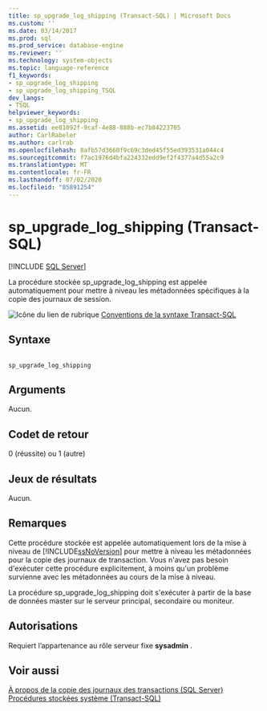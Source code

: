 ```yaml
---
title: sp_upgrade_log_shipping (Transact-SQL) | Microsoft Docs
ms.custom: ''
ms.date: 03/14/2017
ms.prod: sql
ms.prod_service: database-engine
ms.reviewer: ''
ms.technology: system-objects
ms.topic: language-reference
f1_keywords:
- sp_upgrade_log_shipping
- sp_upgrade_log_shipping_TSQL
dev_langs:
- TSQL
helpviewer_keywords:
- sp_upgrade_log_shipping
ms.assetid: ee01092f-9caf-4e88-888b-ec7b84223705
author: CarlRabeler
ms.author: carlrab
ms.openlocfilehash: 8afb57d3660f9c69c3ded45f55ed393531a044c4
ms.sourcegitcommit: f7ac1976d4bfa224332edd9ef2f4377a4d55a2c9
ms.translationtype: MT
ms.contentlocale: fr-FR
ms.lasthandoff: 07/02/2020
ms.locfileid: "85891254"
---
```

# <a name="sp_upgrade_log_shipping-transact-sql"></a>sp_upgrade_log_shipping (Transact-SQL)
[!INCLUDE [SQL Server](../../includes/applies-to-version/sqlserver.md)]

  La procédure stockée sp_upgrade_log_shipping est appelée automatiquement pour mettre à niveau les métadonnées spécifiques à la copie des journaux de session.  
  
 ![Icône du lien de rubrique](../../database-engine/configure-windows/media/topic-link.gif "Icône du lien de rubrique") [Conventions de la syntaxe Transact-SQL](../../t-sql/language-elements/transact-sql-syntax-conventions-transact-sql.md)  
  
## <a name="syntax"></a>Syntaxe  
  
```  
  
sp_upgrade_log_shipping  
```  
  
## <a name="arguments"></a>Arguments  
 Aucun.  
  
## <a name="return-code-values"></a>Codet de retour  
 0 (réussite) ou 1 (autre)  
  
## <a name="result-sets"></a>Jeux de résultats  
 Aucun.  
  
## <a name="remarks"></a>Remarques  
 Cette procédure stockée est appelée automatiquement lors de la mise à niveau de [!INCLUDE[ssNoVersion](../../includes/ssnoversion-md.md)] pour mettre à niveau les métadonnées pour la copie des journaux de transaction. Vous n'avez pas besoin d'exécuter cette procédure explicitement, à moins qu'un problème survienne avec les métadonnées au cours de la mise à niveau.  
  
 La procédure sp_upgrade_log_shipping doit s'exécuter à partir de la base de données master sur le serveur principal, secondaire ou moniteur.  
  
## <a name="permissions"></a>Autorisations  
 Requiert l’appartenance au rôle serveur fixe **sysadmin** .  
  
## <a name="see-also"></a>Voir aussi  
 [À propos de la copie des journaux des transactions &#40;SQL Server&#41;](../../database-engine/log-shipping/about-log-shipping-sql-server.md)   
 [Procédures stockées système &#40;Transact-SQL&#41;](../../relational-databases/system-stored-procedures/system-stored-procedures-transact-sql.md)  
  
  
